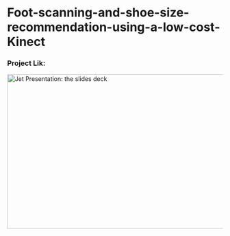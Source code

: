 # Foot-scanning-and-shoe-size-recommendation-using-a-low-cost-Kinect

### Project Lik:

<a href="https://docs.google.com/presentation/d/1yBptc2B84rfvdbNbNdKNDME1hh7S8F66/edit#slide=id.p1"><img src="https://ibb.co/q7xPs9R" alt="Jet Presentation: the slides deck" width="640" height="360" border="0" /></a>
